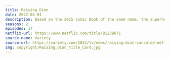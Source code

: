 ```yaml
---
title: Raising Dion
date: 2022-04-01
description: Based on the 2015 Comic Book of the same name, the superhero drama was cancelled after ending the previous season on a cliffhanger.  
seasons: 2
episodes: 17
netflix-url: https://www.netflix.com/title/81239671
source-name: Variety  
source-url: https://variety.com/2022/tv/news/raising-dion-canceled-netflix-1235241627/
img: copyright/Raising_Dion_Title_Card.jpg
---
```

 